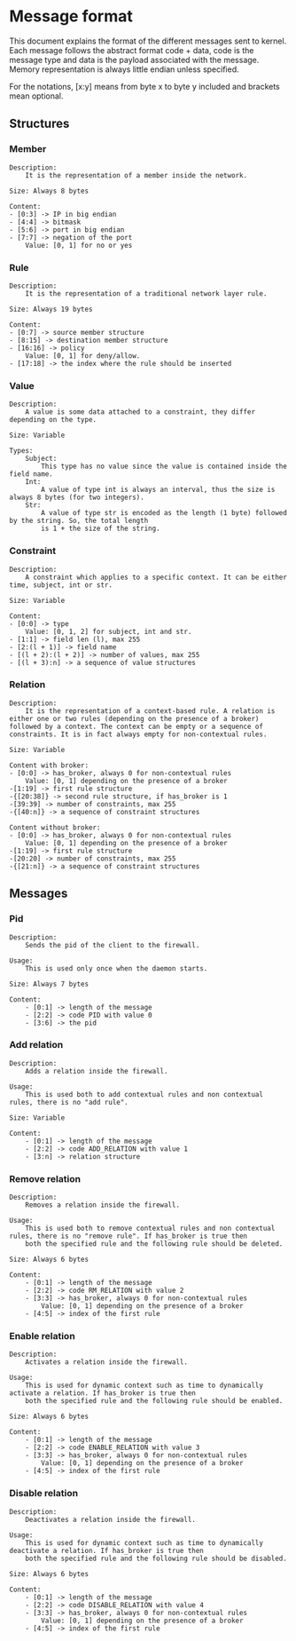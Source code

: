 # Message format

This document explains the format of the different messages sent to kernel. Each message follows the abstract format code + data, code is the message type and data is the payload associated with the message. Memory representation is always little endian unless specified. 

For the notations, [x:y] means from byte x to byte y included and brackets mean optional.

## Structures

### Member

    Description:
        It is the representation of a member inside the network.

    Size: Always 8 bytes

    Content:
    - [0:3] -> IP in big endian
    - [4:4] -> bitmask
    - [5:6] -> port in big endian
    - [7:7] -> negation of the port
        Value: [0, 1] for no or yes

### Rule

    Description:
        It is the representation of a traditional network layer rule.

    Size: Always 19 bytes

    Content:
    - [0:7] -> source member structure
    - [8:15] -> destination member structure
    - [16:16] -> policy
        Value: [0, 1] for deny/allow.
    - [17:18] -> the index where the rule should be inserted

### Value

    Description:
        A value is some data attached to a constraint, they differ depending on the type.

    Size: Variable

    Types:
        Subject: 
            This type has no value since the value is contained inside the field name.
        Int:
            A value of type int is always an interval, thus the size is always 8 bytes (for two integers).
        Str:
            A value of type str is encoded as the length (1 byte) followed by the string. So, the total length 
            is 1 + the size of the string.
            
### Constraint

    Description:
        A constraint which applies to a specific context. It can be either time, subject, int or str.

    Size: Variable

    Content:
    - [0:0] -> type
        Value: [0, 1, 2] for subject, int and str.
    - [1:1] -> field len (l), max 255
    - [2:(l + 1)] -> field name
    - [(l + 2):(l + 2)] -> number of values, max 255
    - [(l + 3):n] -> a sequence of value structures

### Relation

    Description:
        It is the representation of a context-based rule. A relation is either one or two rules (depending on the presence of a broker) followed by a context. The context can be empty or a sequence of constraints. It is in fact always empty for non-contextual rules.

    Size: Variable

    Content with broker:
    - [0:0] -> has_broker, always 0 for non-contextual rules
        Value: [0, 1] depending on the presence of a broker
    -[1:19] -> first rule structure
    -{[20:38]} -> second rule structure, if has_broker is 1
    -[39:39] -> number of constraints, max 255
    -{[40:n]} -> a sequence of constraint structures

    Content without broker:
    - [0:0] -> has_broker, always 0 for non-contextual rules
        Value: [0, 1] depending on the presence of a broker
    -[1:19] -> first rule structure
    -[20:20] -> number of constraints, max 255
    -{[21:n]} -> a sequence of constraint structures

## Messages

### Pid

    Description: 
        Sends the pid of the client to the firewall. 

    Usage: 
        This is used only once when the daemon starts.

    Size: Always 7 bytes

    Content:
        - [0:1] -> length of the message
        - [2:2] -> code PID with value 0
        - [3:6] -> the pid 

### Add relation 

    Description: 
        Adds a relation inside the firewall. 

    Usage: 
        This is used both to add contextual rules and non contextual rules, there is no "add rule".

    Size: Variable

    Content:
        - [0:1] -> length of the message
        - [2:2] -> code ADD_RELATION with value 1
        - [3:n] -> relation structure

### Remove relation 

    Description: 
        Removes a relation inside the firewall. 

    Usage: 
        This is used both to remove contextual rules and non contextual rules, there is no "remove rule". If has_broker is true then
        both the specified rule and the following rule should be deleted.

    Size: Always 6 bytes

    Content:
        - [0:1] -> length of the message
        - [2:2] -> code RM_RELATION with value 2
        - [3:3] -> has_broker, always 0 for non-contextual rules
            Value: [0, 1] depending on the presence of a broker
        - [4:5] -> index of the first rule

### Enable relation 

    Description: 
        Activates a relation inside the firewall. 

    Usage: 
        This is used for dynamic context such as time to dynamically activate a relation. If has_broker is true then
        both the specified rule and the following rule should be enabled.

    Size: Always 6 bytes

    Content:
        - [0:1] -> length of the message
        - [2:2] -> code ENABLE_RELATION with value 3
        - [3:3] -> has_broker, always 0 for non-contextual rules
            Value: [0, 1] depending on the presence of a broker
        - [4:5] -> index of the first rule
  
### Disable relation 

    Description: 
        Deactivates a relation inside the firewall. 

    Usage: 
        This is used for dynamic context such as time to dynamically deactivate a relation. If has_broker is true then
        both the specified rule and the following rule should be disabled.
    
    Size: Always 6 bytes

    Content:
        - [0:1] -> length of the message
        - [2:2] -> code DISABLE_RELATION with value 4
        - [3:3] -> has_broker, always 0 for non-contextual rules
            Value: [0, 1] depending on the presence of a broker
        - [4:5] -> index of the first rule
